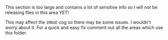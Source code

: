 This section is too large and contains a lot of sensitive info so I will not be releasing files in this area YET!

This may affect the `IMAGE` cog so there may be some issues. I wouldn't worry about it.
For a quick and easy fix comment out all the areas which use this folder.
